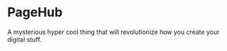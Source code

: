 PageHub
=============

A mysterious hyper cool thing that will revolutionize how you create your digital stuff.
